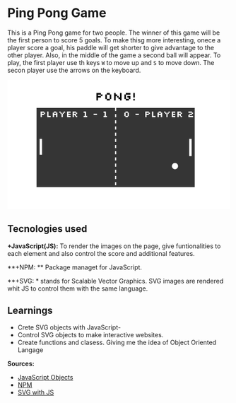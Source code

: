 # Ping Pong Game

This is a Ping Pong game for two people. The winner of this game will be the first person to score 5 goals. To make thisg more interesting, onece a player score a goal, his paddle will get shorter to give advantage to the other player. 
Also, in the middle of the game a second ball will appear.
To play, the first player use th keys ``W`` to move up and ``S`` to move down. The secon player use the arrows on the keyboard.

 ![alt text](ppg.png)

## Tecnologies used

**+JavaScript(JS):** To render the images on the page, give funtionalities to each element and also control the score and additional features.

**+NPM: ** Package managet for JavaScript.

**+SVG: * stands for Scalable Vector Graphics. SVG images are rendered whit JS to control them with the same language.


## Learnings
+ Crete SVG objects with JavaScript-
+ Control SVG objects to make interactive websites.
+ Create functions and clasess. Giving me the idea of Object Oriented Langage

**Sources:**

- [JavaScript Objects](https://www.w3schools.com/js/js_objects.asp)
- [NPM](https://www.npmjs.com/products/teams?utm_source=adwords&utm_medium=ppc&utm_campaign=npmTeams2019Q2&utm_content=site&gclid=CjwKCAiAp5nyBRABEiwApTwjXhHGjSYfTWPFXuWUadV2jG9VCf2lTeBqZDKKkA8MHGqkQB_eTjY3NhoC7WYQAvD_BwE)
- [SVG with JS](https://www.w3schools.com/graphics/svg_intro.asp)










